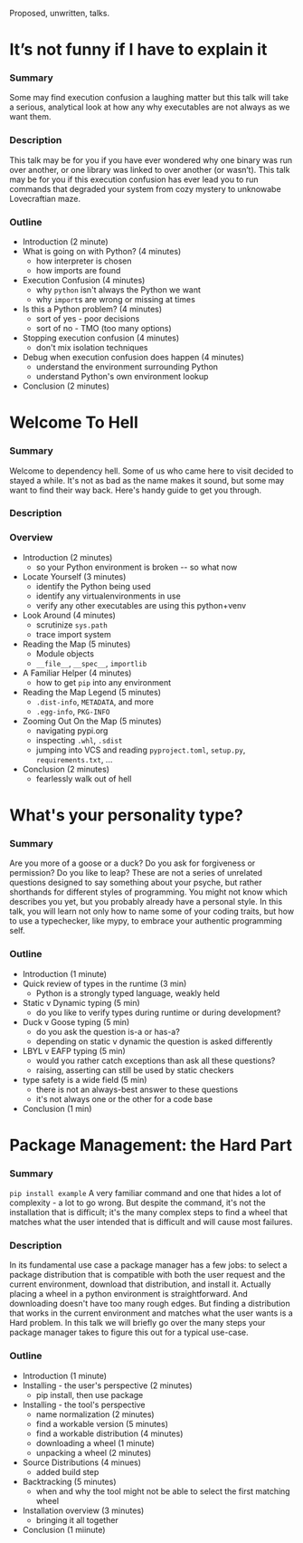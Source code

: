Proposed, unwritten, talks.

# It’s not funny if I have to explain it

### Summary
Some may find execution confusion a laughing matter but this talk will take a serious, analytical look at how any why executables are not always as we want them.

### Description
This talk may be for you if you have ever wondered why one binary was run over another, or one library was linked to over another (or wasn’t). This talk may be for you if this execution confusion has ever lead you to run commands that degraded your system from cozy mystery to unknowabe Lovecraftian maze.

### Outline
* Introduction (2 minute)
* What is going on with Python? (4 minutes)
    * how interpreter is chosen
    * how imports are found
* Execution Confusion (4 minutes)
    * why `python` isn't always the Python we want
    * why `import`s are wrong or missing at times
* Is this a Python problem? (4 minutes)
    * sort of yes - poor decisions
    * sort of no - TMO (too many options)
* Stopping execution confusion (4 minutes)
    * don't mix isolation techniques
* Debug when execution confusion does happen (4 minutes)
    * understand the environment surrounding Python
    * understand Python's own environment lookup
* Conclusion (2 minutes)


# Welcome To Hell

### Summary
Welcome to dependency hell. Some of us who came here to visit decided to stayed a while. It's not as bad as the name makes it sound, but some may want to find their way back. Here's handy guide to get you through.

### Description

### Overview
* Introduction (2 minutes)
  * so your Python environment is broken -- so what now
* Locate Yourself (3 minutes)
  * identify the Python being used
  * identify any virtualenvironments in use
  * verify any other executables are using this python+venv
* Look Around (4 minutes)
  * scrutinize `sys.path`
  * trace import system
* Reading the Map (5 minutes)
  * Module objects
  * `__file__`, `__spec__`, `importlib`
* A Familiar Helper (4 minutes)
  * how to get `pip` into any environment
* Reading the Map Legend (5 minutes)
  * `.dist-info`, `METADATA`, and more
  * `.egg-info`, `PKG-INFO`
* Zooming Out On the Map (5 minutes)
  * navigating pypi.org
  * inspecting `.whl`, `.sdist`
  * jumping into VCS and reading `pyproject.toml`, `setup.py`, `requirements.txt`, ...
* Conclusion (2 minutes)
  * fearlessly walk out of hell


# What's your personality type?

### Summary
Are you more of a goose or a duck? Do you ask for forgiveness or permission? Do you like to leap?
These are not a series of unrelated questions designed to say something about your psyche, but rather shorthands for different styles of programming. You might not know which describes you yet, but you probably already have a personal style.
In this talk, you will learn not only how to name some of your coding traits, but how to use a typechecker, like mypy, to embrace your authentic programming self.

### Outline
* Introduction (1 minute)
* Quick review of types in the runtime (3 min)
    * Python is a strongly typed language, weakly held
* Static v Dynamic typing (5 min)
    * do you like to verify types during runtime or during development?
* Duck v Goose typing (5 min)
    * do you ask the question is-a or has-a?
    * depending on static v dynamic the question is asked differently
* LBYL v EAFP typing (5 min)
    * would you rather catch exceptions than ask all these questions?
    * raising, asserting can still be used by static checkers
* type safety is a wide field (5 min)
    * there is not an always-best answer to these questions
    * it's not always one or the other for a code base
* Conclusion (1 min)


# Package Management: the Hard Part

### Summary
`pip install example`
A very familiar command and one that hides a lot of complexity - a lot to go wrong. But despite the command, it's not the installation that is difficult; it's the many complex steps to find a wheel that matches what the user intended that is difficult and will cause most failures.

### Description
In its fundamental use case a package manager has a few jobs: to select a package distribution that is compatible with both the user request and the current environment, download that distribution, and install it. Actually placing a wheel in a python environment is straightforward. And downloading doesn't have too many rough edges. But finding a distribution that works in the current environment and matches what the user wants is a Hard problem. In this talk we will briefly go over the many steps your package manager takes to figure this out for a typical use-case.

### Outline
* Introduction (1 minute)
* Installing - the user's perspective (2 minutes)
    * pip install, then use package
* Installing - the tool's perspective
    * name normalization (2 minutes)
    * find a workable version (5 minutes)
    * find a workable distribution (4 minutes)
    * downloading a wheel (1 minute)
    * unpacking a wheel (2 minutes)
* Source Distributions (4 minues)
    * added build step
* Backtracking (5 minutes)
    * when and why the tool might not be able to select the first matching wheel
* Installation overview (3 minutes)
    * bringing it all together
* Conclusion (1 miinute)
